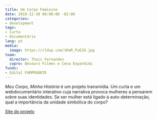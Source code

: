 ```yaml
---
title: Um Corpo Feminino
date: 2018-12-30 00:00:00 -02:00
categories:
- development
tags:
- Curta
- Documentário
lang: pt
media:
  image: https://cldup.com/1KmR_PuEJ6.jpg
team:
  director: Thais Fernandes
  copro: Besouro Filmes e Cena Expandida
funds:
- Edital FUMPROARTE
---
```


_Meu Corpo, Minha História_ é um projeto transmídia. Um curta e um webdocumentário interativo cuja narrativa provoca mulheres a pensarem sobre suas identidades. Se ser mulher está ligado à auto-determinação, qual a importância da unidade simbólica do corpo?

[Site do projeto](http://www.afemalebodyproject.com/index-port.php#top)
